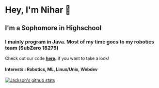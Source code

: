 # Hey, I'm Nihar 👋

## I'm a Sophomore in Highschool

### I mainly program in Java. Most of my time goes to my robotics team (SubZero 18275)

Check out our code **[here](https://github.com/SubZeroRobotics/SubZeroUltimateGoal).** if you want to take a look!

#### Interests : Robotics, ML, Linux/Unix, Webdev

[![Jackson's github stats](https://github-readme-stats.vercel.app/api?username=niharkod)](https://github.com/anuraghazra/github-readme-stats)
